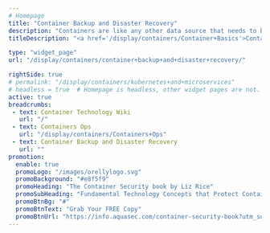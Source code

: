 ```yaml
---
# Homepage
title: "Container Backup and Disaster Recovery"
description: "Containers are like any other data source that needs to be protected. As your organization comes to rely on Docker containerization technology for critical IT functions, you need to ensure appropriate safeguards are in place to minimize disruptions to your business operations. This page gathers resources about container backup and disaster recovery methods, tools and guides on how to set it up."
titleDescription: "<a href='/display/containers/Container+Basics'>Containers</a> are like any other data source that needs to be protected. As your organization comes to rely on <a href='/display/containers/Docker+Containers'>Docker</a> containerization technology for critical IT functions, you need to ensure appropriate safeguards are in place to minimize disruptions to your business <a href='/display/containers/Containers+Ops'>operations</a>. This page gathers resources about container backup and disaster recovery methods, tools and guides on how to set it up." 

type: "widget_page"
url: "/display/containers/container+backup+and+disaster+recovery/" 

rightSide: true 
# permalink: "/display/containers/kubernetes+and+microservices"
# headless = true  # Homepage is headless, other widget pages are not.
active: true
breadcrumbs:
 - text: Container Technology Wiki
   url: "/"
 - text: Containers Ops
   url: "/display/containers/Containers+Ops"
 - text: Container Backup and Disaster Recovery
   url: ""
promotion:
  enable: true
  promoLogo: "/images/orellylogo.svg"
  promoBackground: "#e8f5f9"
  promoHeading: "The Container Security book by Liz Rice"
  promoSubHeading: "Fundamental Technology Concepts that Protect Containerized Applications"
  promoBtnBg: "#"
  promoBtnText: "Grab Your FREE Copy"
  promoBtnUrl: "https://info.aquasec.com/container-security-book?utm_source=wiki"
---
```


